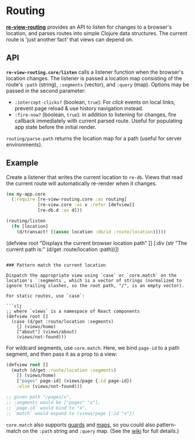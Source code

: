 # Routing

**[re-view-routing](https://github.com/re-view/re-view-routing)** provides an API to listen for changes to a browser's location, and parses routes into simple Clojure data structures. The current route is 'just another fact' that views can depend on.


## API

**`re-view-routing.core/listen`** calls a listener function when the browser's location changes. The listener is passed a location map consisting of the route's `:path` (string), `:segments` (vector), and `:query` (map). Options may be passed in the second parameter:

- `:intercept-clicks?` (boolean, `true`): For _click_ events on local links, prevent page reload & use history navigation instead.
- `:fire-now?` (boolean, `true`): in addition to listening for changes, fire callback immediately with current parsed route. Useful for populating app state before the initial render.

`routing/parse-path` returns the location map for a path (useful for server environments).


## Example

Create a listener that writes the current location to `re-db`. Views that read the current route will automatically re-render when it changes.
    
```clj 
(ns my-app.core 
  (:require [re-view-routing.core :as routing]
            [re-view.core :as v :refer [defview]]
            [re-db.d :as d]))

(routing/listen
  (fn [location] 
    (d/transact! [(assoc location :db/id :route/location)])))

```

      
(defview root 
  "Displays the current browser location path"
  [] 
  [:div (str "The current path is:" (d/get :route/location :path))])


```    

### Pattern match the current location

Dispatch the appropriate view using `case` or `core.match` on the location's `:segments`, which is a vector of strings (normalized to ignore trailing slashes, so the root path, "/", is an empty vector).

For static routes, use `case`:

```clj
;; where `views` is a namespace of React components
(defview root []
  (case (d/get :route/location :segments)
    [] (views/home)
    ["about"] (views/about)
    (views/not-found)))
```

For wildcard segments, use `core.match`. Here, we bind `page-id` to a path segment, and then pass it as a prop to a view:

```clj
(defview root []
  (match (d/get :route/location :segments)
    [] (views/home)
    ["pages" page-id] (views/page {:id page-id})
    :else (views/not-found)))

;; given path "/pages/x",
;; :segments would be ["pages" "x"],
;; `page-id` would bind to "x",
;; `match` would expand to (views/page {:id "x"})
```
`core.match` also supports [guards](https://github.com/clojure/core.match/wiki/Basic-usage#guards) and [maps](https://github.com/clojure/core.match/wiki/Basic-usage#map-patterns), so you could also pattern-match on the `:path` string and `:query` map. (See the [wiki](https://github.com/clojure/core.match/wiki) for full details.)
